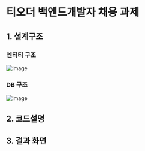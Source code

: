 # 티오더 백엔드개발자 채용 과제

## 1. 설계구조

### 엔티티 구조

![image](https://user-images.githubusercontent.com/45089402/126480792-86769929-c201-4e3b-8fb8-7c22f539e908.png)


### DB 구조

![image](https://user-images.githubusercontent.com/45089402/126480943-bc8e079f-3990-4583-b849-750ddf751f76.png)


## 2. 코드설명

## 3. 결과 화면
